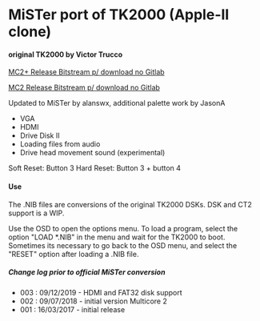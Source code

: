 # MiSTer port of TK2000 (Apple-II clone)

#### original TK2000 by Victor Trucco
[MC2+ Release Bitstream p/ download no Gitlab](https://gitlab.com/victor.trucco/Multicore_Bitstreams/-/tree/master/Multicore%202%20Plus/Computers/TK2000)

[MC2 Release Bitstream p/ download no Gitlab](https://gitlab.com/victor.trucco/Multicore_Bitstreams/-/tree/master/Multicore%202/Computers/TK2000)

Updated to MiSTer by alanswx, additional palette work by JasonA


- VGA
- HDMI
- Drive Disk II 
- Loading files from audio
- Drive head movement sound (experimental)

Soft Reset: Button 3
Hard Reset: Button 3 + button 4

#### Use

The .NIB files are conversions of the original TK2000 DSKs. DSK and CT2 support is a WIP.

Use the OSD to open the options menu. To load a program, select the option "LOAD *.NIB" in the menu and wait for the TK2000 to boot. Sometimes its necessary to go back to the OSD menu, and select the "RESET" option after loading a .NIB file.

##### Change log prior to official MiSTer conversion

- 003 : 09/12/2019 - HDMI and FAT32 disk support
- 002 : 09/07/2018 - initial version Multicore 2
- 001 : 16/03/2017 - initial release